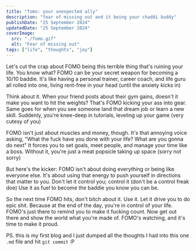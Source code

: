 ```yaml
---
title: "fomo: your unexpected ally"
description: "fear of missing out and it being your chaddi buddy"
publishDate: "25 September 2024"
updatedDate: "25 September 2024"
coverImage:
  src: "./fomo.gif"
  alt: "Fear of missing out"
tags: ["life", "thoughts", "joy"]
---
```


Let's cut the crap about FOMO being this terrible thing that's ruining your life. You know what? FOMO can be your secret weapon for becoming a 10/10 baddie. It's like having a personal trainer, career coach, and life guru all rolled into one, living rent-free in your head (until the anxiety kicks in)

Think about it. When your friend posts about their gym gains, doesn't it make you want to hit the weights? That's FOMO kicking your ass into gear. Same goes for when you see someone land that dream job or learn a new skill. Suddenly, you're knee-deep in tutorials, leveling up your game (very cutesy of you)

FOMO isn't just about muscles and money, though. It's that annoying voice asking, "What the fuck have you done with your life? What are you gonna do next" It forces you to set goals, meet people, and manage your time like a boss. Without it, you're just a meat popsicle taking up space (sorry not sorry)

But here's the kicker: FOMO isn't about doing everything or being like everyone else. It's about using that energy to push yourself in directions that matter to you. Don't let it control you; control it (don't be a control freak doe) Use it as fuel to become the baddie you know you can be.

So the next time FOMO hits, don't bitch about it. Use it. Let it drive you to do epic shit. Because at the end of the day, you're in control of your life. FOMO's just there to remind you to make it fucking count. Now get out there and show the world what you're made of. FOMO's watching, and it's time to make it proud.

PS. this is my first blog and I just dumped all the thoughts I had into this one `.md` file and hit `git commit` :P
